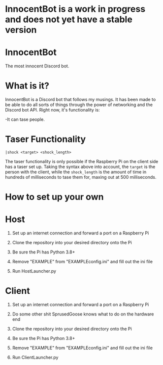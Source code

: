 # InnocentBot is a work in progress and does not yet have a stable version

# InnocentBot
The most innocent Discord bot.

# What is it?
InnocentBot is a Discord bot that follows my musings.  It has been made to be able to do all sorts of things through the power of networking and the Discord bot API.
Right now, it's functionality is:

-It can tase people.

# Taser Functionality
`|shock <target> <shock_length>`

The taser functionality is only possible if the Raspberry Pi on the client side has a taser set up. Taking the syntax above into account, the `target` is the person with the client, while the `shock_length` is the amount of time in hundreds of milliseconds to tase them for, maxing out at 500 milliseconds.

# How to set up your own
# Host

1. Set up an internet connection and forward a port on a Raspberry Pi

2. Clone the repository into your desired directory onto the Pi

3. Be sure the Pi has Python 3.8+

4. Remove "EXAMPLE" from "EXAMPLEconfig.ini" and fill out the ini file

5. Run HostLauncher.py

# Client

1. Set up an internet connection and forward a port on a Raspberry Pi

2. Do some other shit SprusedGoose knows what to do on the hardware end

3. Clone the repository into your desired directory onto the Pi

4. Be sure the Pi has Python 3.8+

5. Remove "EXAMPLE" from "EXAMPLEconfig.ini" and fill out the ini file

6. Run ClientLauncher.py
